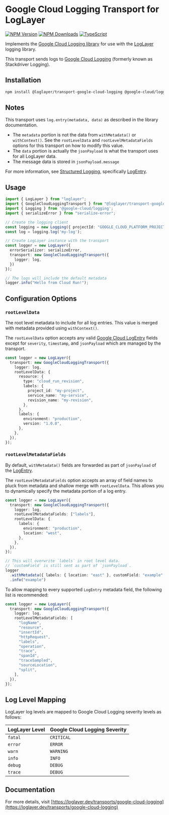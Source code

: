 # Google Cloud Logging Transport for LogLayer

[![NPM Version](https://img.shields.io/npm/v/%40loglayer%2Ftransport-google-cloud-logging)](https://www.npmjs.com/package/@loglayer/transport-google-cloud-logging)
[![NPM Downloads](https://img.shields.io/npm/dm/%40loglayer%2Ftransport-google-cloud-logging)](https://www.npmjs.com/package/@loglayer/transport-google-cloud-logging)
[![TypeScript](https://img.shields.io/badge/%3C%2F%3E-TypeScript-%230074c1.svg)](http://www.typescriptlang.org/)

Implements the [Google Cloud Logging library](https://www.npmjs.com/package/@google-cloud/logging) for use with the [LogLayer](https://loglayer.dev) logging library.

This transport sends logs to [Google Cloud Logging](https://cloud.google.com/logging) (formerly known as Stackdriver Logging).

## Installation

```bash
npm install @loglayer/transport-google-cloud-logging @google-cloud/logging serialize-error
```

## Notes

This transport uses `log.entry(metadata, data)` as described in the library documentation.

- The `metadata` portion is not the data from `withMetadata()` or `withContext()`. See the `rootLevelData` and `rootLevelMetadataFields` options
  for this transport on how to modify this value.
- The `data` portion is actually the `jsonPayload` is what the transport uses for all LogLayer data.
- The message data is stored in `jsonPayload.message`

For more information, see [Structured Logging](https://cloud.google.com/logging/docs/structured-logging), specifically
[LogEntry](https://cloud.google.com/logging/docs/reference/v2/rest/v2/LogEntry).

## Usage

```typescript
import { LogLayer } from "loglayer";
import { GoogleCloudLoggingTransport } from "@loglayer/transport-google-cloud-logging";
import { Logging } from '@google-cloud/logging';
import { serializeError } from "serialize-error";

// Create the logging client
const logging = new Logging({ projectId: "GOOGLE_CLOUD_PLATFORM_PROJECT_ID" });
const log = logging.log('my-log');

// Create LogLayer instance with the transport
const logger = new LogLayer({
  errorSerializer: serializeError,
  transport: new GoogleCloudLoggingTransport({
    logger: log,
  })
});

// The logs will include the default metadata
logger.info("Hello from Cloud Run!");
```

## Configuration Options

### `rootLevelData`

The root level metadata to include for all log entries. 
This value is merged with metadata provided using `withContext()`.

The `rootLevelData` option accepts any valid [Google Cloud LogEntry](https://cloud.google.com/logging/docs/reference/v2/rest/v2/LogEntry) 
fields except for `severity`, `timestamp`, and `jsonPayload` which are managed by the transport.

```typescript
const logger = new LogLayer({
  transport: new GoogleCloudLoggingTransport({
    logger: log,
    rootLevelData: {
      resource: {
        type: "cloud_run_revision",
        labels: {
          project_id: "my-project",
          service_name: "my-service",
          revision_name: "my-revision",
        },
      },
      labels: {
        environment: "production",
        version: "1.0.0",
      },
    },
  }),
});
```

### `rootLevelMetadataFields`

By default, `withMetadata()` fields are forwarded as part of `jsonPayload` of the [LogEntry](https://cloud.google.com/logging/docs/reference/v2/rest/v2/LogEntry).

The `rootLevelMetadataFields` option accepts an array of field names to pluck from metadata and shallow merge with `rootLevelData`. This allows you to dynamically specify the metadata portion of a log entry.

```typescript
const logger = new LogLayer({
  transport: new GoogleCloudLoggingTransport({
    logger: log,
    rootLevelMetadataFields: ["labels"],
    rootLevelData: {
      labels: {
        environment: "production",
        location: "west",
      },
    },
  }),
});

// This will overwrite `labels` in root level data.
// `customField` is still sent as part of `jsonPayload`.
logger
  .withMetadata({ labels: { location: "east" }, customField: "example" })
  .info("example")
```

To allow mapping to every supported `LogEntry` metadata field, the following list is recommended:

```typescript
const logger = new LogLayer({
  transport: new GoogleCloudLoggingTransport({
    logger: log,
    rootLevelMetadataFields: [
      "logName",
      "resource",
      "insertId",
      "httpRequest",
      "labels",
      "operation",
      "trace",
      "spanId",
      "traceSampled",
      "sourceLocation",
      "split",
    ],
  }),
});
```

## Log Level Mapping

LogLayer log levels are mapped to Google Cloud Logging severity levels as follows:

| LogLayer Level | Google Cloud Logging Severity |
|---------------|------------------------------|
| `fatal` | `CRITICAL` |
| `error` | `ERROR` |
| `warn` | `WARNING` |
| `info` | `INFO` |
| `debug` | `DEBUG` |
| `trace` | `DEBUG` |

## Documentation

For more details, visit [https://loglayer.dev/transports/google-cloud-logging](https://loglayer.dev/transports/google-cloud-logging)
